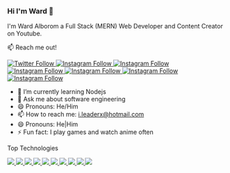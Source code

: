 ### Hi I'm Ward 👋
I'm Ward Alborom a Full Stack (MERN) Web Developer and Content Creator on Youtube.


📫 Reach me out! 
<p align="left">
   <a href="https://twitter.com/ileaderx">
      <img alt="Twitter Follow" src="https://img.shields.io/badge/Twitter-1DA1F2?style=for-the-badge&logo=twitter&logoColor=white">
   </a>
   <a href="https://instagram.com/wb7_">
      <img alt="Instagram Follow" src="https://img.shields.io/badge/Instagram-E4405F?style=for-the-badge&logo=instagram&logoColor=white">
   </a>
   <a href="https://tiktok.com/@ileaderxx">
      <img alt="Instagram Follow" src="https://img.shields.io/badge/TikTok-000000?style=for-the-badge&logo=tiktok&logoColor=white">
   </a>
   <a href="https://www.linkedin.com/in/ward-alborom-b3b059190/">
      <img alt="Instagram Follow" src="https://img.shields.io/badge/LinkedIn-0077B5?style=for-the-badge&logo=linkedin&logoColor=white">
   </a>
   <a href="https://youtube.com/c/ileaderx">
      <img alt="Instagram Follow" src="https://img.shields.io/badge/YouTube-FF0000?style=for-the-badge&logo=youtube&logoColor=white">
   </a>
   <a href="mailto:i.leaderx@hotmail.com">
      <img alt="Instagram Follow" src="https://img.shields.io/badge/Gmail-D14836?style=for-the-badge&logo=gmail&logoColor=white">
   </a>
   <a href="https://codepen.io/ileaderx">
      <img alt="Instagram Follow" src="https://img.shields.io/badge/Codepen-000000?style=for-the-badge&logo=codepen&logoColor=white">
   </a>
 </p>
 
 - 🌱 I’m currently learning Nodejs
 - 💬 Ask me about software engineering
 - 😄 Pronouns: He/Him
 - 📫 How to reach me: i.leaderx@hotmail.com 
 - 😄 Pronouns: He|Him
 - ⚡ Fun fact: I play games and watch anime often

 
 Top Technologies
 <p>
   <a href="#">
      <img src="https://img.shields.io/badge/HTML5-E34F26?style=for-the-badge&logo=html5&logoColor=white">
   </a>
   <a href="#">
      <img src="https://img.shields.io/badge/CSS3-1572B6?style=for-the-badge&logo=css3&logoColor=white">
   </a>
   <a href="#">
      <img src="https://img.shields.io/badge/JavaScript-323330?style=for-the-badge&logo=javascript&logoColor=F7DF1E">
   </a>
   <a href="#">
      <img src="https://img.shields.io/badge/Python-14354C?style=for-the-badge&logo=python&logoColor=white">
   </a>
   <a href="#">
      <img src="https://img.shields.io/badge/Flask-000000?style=for-the-badge&logo=flask&logoColor=white">
   </a>
   <a href="#">
      <img src="https://img.shields.io/badge/Visual_Studio_Code-0078D4?style=for-the-badge&logo=visual%20studio%20code&logoColor=white">
   </a>
   <a href="#">
      <img src="https://img.shields.io/badge/Bootstrap-563D7C?style=for-the-badge&logo=bootstrap&logoColor=white">
   </a>
   <a href="#">
      <img src="https://img.shields.io/badge/Heroku-430098?style=for-the-badge&logo=heroku&logoColor=white">
   </a>
   <a href="#">
      <img src="https://img.shields.io/badge/figma-%23F24E1E.svg?style=for-the-badge&logo=figma&logoColor=white">
   </a>
   <a href="#">
      <img src="https://img.shields.io/badge/react_native-%2320232a.svg?style=for-the-badge&logo=react&logoColor=%2361DAFB">
   </a>
</p>

<!--
**ileaderx/ileaderx** is a ✨ _special_ ✨ repository because its `README.md` (this file) appears on your GitHub profile.

Here are some ideas to get you started:

- 🔭 I’m currently working on ...
- 🌱 I’m currently learning ...
- 👯 I’m looking to collaborate on ...
- 🤔 I’m looking for help with ...
- 💬 Ask me about ...
- 😄 Pronouns: He/Him
- ⚡ Fun fact: ...
-->
